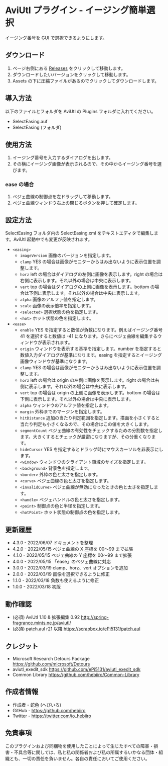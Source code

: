 ﻿# AviUtl プラグイン - イージング簡単選択

イージング番号を GUI で選択できるようにします。

## ダウンロード

1. ページ右側にある [Releases](/../../releases) をクリックして移動します。
2. ダウンロードしたいバージョンをクリックして移動します。
3. Assets の下に圧縮ファイルがあるのでクリックしてダウンロードします。

## 導入方法

以下のファイルとフォルダを AviUtl の Plugins フォルダに入れてください。
* SelectEasing.auf
* SelectEasing (フォルダ)

## 使用方法

1. イージング番号を入力するダイアログを出します。
2. その横にイージング画像が表示されるので、その中からイージング番号を選びます。

### ease の場合

1. ベジェ曲線の制御点を左ドラッグして移動します。
2. ベジェ曲線ウィンドウ右上の閉じるボタンを押して確定します。

## 設定方法

SelectEasing フォルダ内の SelectEasing.xml をテキストエディタで編集します。AviUtl 起動中でも変更が反映されます。

* ```<easing>```
	* ```imageVersion``` 画像のバージョンを指定します。
	* ```clamp``` YES の場合は画像がモニターからはみ出ないように表示位置を調整します。
	* ```horz``` left の場合はダイアログの左側に画像を表示します。right の場合は右側に表示します。それ以外の場合は中央に表示します。
	* ```vert``` top の場合はダイアログの上側に画像を表示します。bottom の場合は下側に表示します。それ以外の場合は中央に表示します。
	* ```alpha``` 画像のアルファ値を指定します。
	* ```scale``` 画像の表示倍率を指定します。
	* ```<selected>``` 選択状態の色を指定します。
	* ```<hot>``` ホット状態の色を指定します。
* ```<ease>```
	* ```enable``` YES を指定すると数値が負数になります。例えばイージング番号 41 を選択すると数値は -41 になります。さらにベジェ曲線を編集するウィンドウが表示されます。
	* ```origin``` ウィンドウを表示する基準を指定します。number を指定すると数値入力ダイアログが基準になります。easing を指定するとイージング画像ウィンドウが基準になります。
	* ```clamp``` YES の場合は画像がモニターからはみ出ないように表示位置を調整します。
	* ```horz``` left の場合は origin の左側に画像を表示します。right の場合は右側に表示します。それ以外の場合は中央に表示します。
	* ```vert``` top の場合は origin の上側に画像を表示します。bottom の場合は下側に表示します。それ以外の場合は中央に表示します。
	* ```alpha``` ウィンドウのアルファ値を指定します。
	* ```margin``` 外枠までのマージンを指定します。
	* ```hitDistance``` 追加の当たり判定範囲を指定します。描画を小さくすると当たり判定も小さくなるので、その場合はこの値を大きくします。
	* ```segmentCount``` ベジェ曲線の有効性をチェックするための分割数を指定します。大きくするとチェックが厳密になりますが、その分重くなります。
	* ```hideCursor``` YES を指定するとドラッグ時にマウスカーソルを非表示にします。
	* ```<window>``` ウィンドウのクライアント領域のサイズを指定します。
	* ```<background>``` 背景色を指定します。
	* ```<border>``` 外枠の色と太さを指定します。
	* ```<curve>``` ベジェ曲線の色と太さを指定します。
	* ```<invalidCurve>``` ベジェ曲線が無効になったときの色と太さを指定します。
	* ```<handle>``` ベジェハンドルの色と太さを指定します。
	* ```<point>``` 制御点の色と半径を指定します。
	* ```<hotPoint>``` ホット状態の制御点の色を指定します。

## 更新履歴

* 4.3.0 - 2022/06/07 ドキュメントを整理
* 4.2.0 - 2022/05/15 ベジェ曲線の X 座標を 00～99 まで拡張
* 4.1.0 - 2022/05/15 ベジェ曲線の Y 座標を 00～99 まで拡張
* 4.0.0 - 2022/05/15 「ease」のベジェ曲線に対応
* 3.0.0 - 2022/03/19 clamp、horz、vert オプションを追加
* 2.0.0 - 2022/03/19 画像を選択できるように修正
* 1.1.0 - 2022/03/18 負数も使えるように修正
* 1.0.0 - 2022/03/18 初版

## 動作確認

* (必須) AviUtl 1.10 & 拡張編集 0.92 http://spring-fragrance.mints.ne.jp/aviutl/
* (必須) patch.aul r21 以降 https://scrapbox.io/ePi5131/patch.aul

## クレジット

* Microsoft Research Detours Package https://github.com/microsoft/Detours
* aviutl_exedit_sdk https://github.com/ePi5131/aviutl_exedit_sdk
* Common Library https://github.com/hebiiro/Common-Library

## 作成者情報
 
* 作成者 - 蛇色 (へびいろ)
* GitHub - https://github.com/hebiiro
* Twitter - https://twitter.com/io_hebiiro

## 免責事項

このプラグインおよび同梱物を使用したことによって生じたすべての障害・損害・不具合等に関しては、私と私の関係者および私の所属するいかなる団体・組織とも、一切の責任を負いません。各自の責任においてご使用ください。
